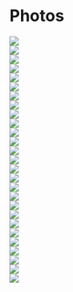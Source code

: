 # Photos

<img src="/Photos/1.png"/><br/>
<img src="/Photos/2.png"/><br/>
<img src="/Photos/3.png"/><br/>
<img src="/Photos/4.png"/><br/>
<img src="/Photos/5.png"/><br/>
<img src="/Photos/6.png"/><br/>
<img src="/Photos/7.png"/><br/>
<img src="/Photos/8.png"/><br/>
<img src="/Photos/9.png"/><br/>
<img src="/Photos/10.png"/><br/>
<img src="/Photos/11.png"/><br/>
<img src="/Photos/12.png"/><br/>
<img src="/Photos/13.png"/><br/>
<img src="/Photos/14.png"/><br/>
<img src="/Photos/15.png"/><br/>
<img src="/Photos/16.png"/><br/>
<img src="/Photos/17.png"/><br/>
<img src="/Photos/18.png"/><br/>
<img src="/Photos/19.png"/><br/>
<img src="/Photos/20.png"/><br/>
<img src="/Photos/21.png"/><br/>
<img src="/Photos/22.png"/><br/>
<img src="/Photos/23.png"/><br/>
<img src="/Photos/24.png"/><br/>
<img src="/Photos/25.png"/><br/>
<img src="/Photos/26.png"/><br/>
<img src="/Photos/27.png"/><br/>
